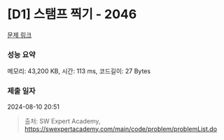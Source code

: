 # [D1] 스탬프 찍기 - 2046 

[문제 링크](https://swexpertacademy.com/main/code/problem/problemDetail.do?contestProbId=AV5QKdT6AyYDFAUq) 

### 성능 요약

메모리: 43,200 KB, 시간: 113 ms, 코드길이: 27 Bytes

### 제출 일자

2024-08-10 20:51



> 출처: SW Expert Academy, https://swexpertacademy.com/main/code/problem/problemList.do